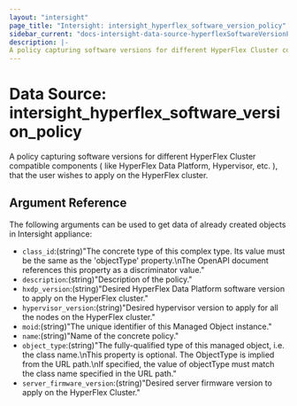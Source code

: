 ```yaml
---
layout: "intersight"
page_title: "Intersight: intersight_hyperflex_software_version_policy"
sidebar_current: "docs-intersight-data-source-hyperflexSoftwareVersionPolicy"
description: |-
A policy capturing software versions for different HyperFlex Cluster compatible components ( like HyperFlex Data Platform, Hypervisor, etc. ), that the user wishes to apply on the HyperFlex cluster.
---
```


# Data Source: intersight_hyperflex_software_version_policy
A policy capturing software versions for different HyperFlex Cluster compatible components ( like HyperFlex Data Platform, Hypervisor, etc. ), that the user wishes to apply on the HyperFlex cluster.
## Argument Reference
The following arguments can be used to get data of already created objects in Intersight appliance:
* `class_id`:(string)"The concrete type of this complex type. Its value must be the same as the 'objectType' property.\nThe OpenAPI document references this property as a discriminator value."
* `description`:(string)"Description of the policy."
* `hxdp_version`:(string)"Desired HyperFlex Data Platform software version to apply on the HyperFlex cluster."
* `hypervisor_version`:(string)"Desired  hypervisor version to apply for all the nodes on the HyperFlex cluster."
* `moid`:(string)"The unique identifier of this Managed Object instance."
* `name`:(string)"Name of the concrete policy."
* `object_type`:(string)"The fully-qualified type of this managed object, i.e. the class name.\nThis property is optional. The ObjectType is implied from the URL path.\nIf specified, the value of objectType must match the class name specified in the URL path."
* `server_firmware_version`:(string)"Desired server firmware version to apply on the HyperFlex Cluster."
